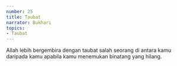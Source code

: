 ```yaml
---
number: 25
title: Taubat
narrator: Bukhari
topics:
- Taubat
---
```


Allah lebih bergembira dengan taubat salah seorang di antara kamu daripada kamu apabila kamu menemukan binatang yang hilang.

